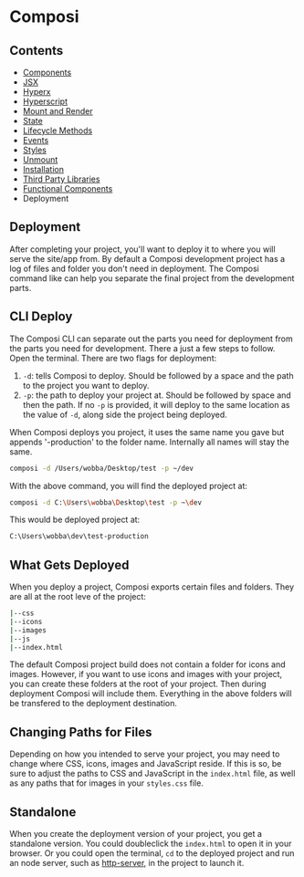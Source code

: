 Composi
=======

Contents
--------
- [Components](./components.md)
- [JSX](./jsx.md)
- [Hyperx](./hyperx.md)
- [Hyperscript](./hyperscript.md)
- [Mount and Render](./render.md)
- [State](./state.md)
- [Lifecycle Methods](./lifecycle.md)
- [Events](./events.md)
- [Styles](./styles.md)
- [Unmount](./unmount.md)
- [Installation](../README.md)
- [Third Party Libraries](./third-party.md)
- [Functional Components](./functional-components.md)
- Deployment

Deployment
----------

After completing your project, you'll want to deploy it to where you will serve the site/app from. By default a Composi development project has a log of files and folder you don't need in deployment. The Composi command like can help you separate the final project from the development parts.

CLI Deploy
----------

The Composi CLI can separate out the parts you need for deployment from the parts you need for development. There a just a few steps to follow. Open the terminal. There are two flags for deployment:

1. `-d`: tells Composi to deploy. Should be followed by a space and the path to the project you want to deploy.
2. `-p`: the path to deploy your project at. Should be followed by space and then the path. If no `-p` is provided, it will deploy to the same location as the value of `-d`, along side the project being deployed.

When Composi deploys you project, it uses the same name you gave but appends '-production' to the folder name. Internally all names will stay the same.

```bash
composi -d /Users/wobba/Desktop/test -p ~/dev
```

With the above command, you will find the deployed project at:

```bash
composi -d C:\Users\wobba\Desktop\test -p ~\dev
```

This would be deployed project at: 

```bash
C:\Users\wobba\dev\test-production
```

What Gets Deployed
------------------

When you deploy a project, Composi exports certain files and folders. They are all at the root leve of the project:

```bash
|--css
|--icons
|--images
|--js
|--index.html
```

The default Composi project build does not contain a folder for icons and images. However, if you want to use icons and images with your project, you can create these folders at the root of your project. Then during deployment Composi will include them. Everything in the above folders will be transfered to the deployment destination.

Changing Paths for Files
------------------------

Depending on how you intended to serve your project, you may need to change where CSS, icons, images and JavaScript reside. If this is so, be sure to adjust the paths to CSS and JavaScript in the `index.html` file, as well as any paths that for images in your `styles.css` file.

Standalone
----------

When you create the deployment version of your project, you get a standalone version. You could doubleclick the <code>index.html</code> to open it in your browser. Or you could open the terminal, <code>cd</code> to the deployed project and run an node server, such as [http-server](https://www.npmjs.com/package/http-server), in the project to launch it.